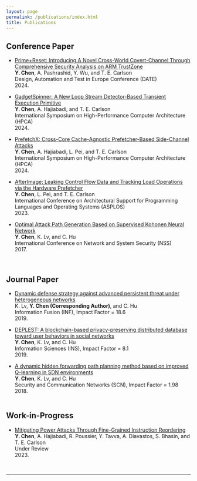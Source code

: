 ```yaml
---
layout: page
permalink: /publications/index.html
title: Publications
---
```


<!-- Lastest Update: 20th Oct 2023&nbsp;  -->
 <!-- [中文版本 (Chinese Version)](https://caihanlin.com/file/publications-zh/) -->

## Conference Paper

- [Prime+Reset: Introducing A Novel Cross-World Covert-Channel Through Comprehensive Security Analysis on ARM TrustZone](https://www.comp.nus.edu.sg/~tcarlson/pdfs/chen2024piancctcsaoat.pdf)<br>**Y. Chen**, A. Pashrashid, Y. Wu, and T. E. Carlson<br>Design, Automation and Test in Europe Conference (DATE)<br>2024.<br>

- [GadgetSpinner: A New Loop Stream Detector-Based Transient Execution Primitive](https://www.comp.nus.edu.sg/~tcarlson/pdfs/chen2024gantepvtlsd.pdf)<br>**Y. Chen**, A. Hajiabadi, and T. E. Carlson<br>International Symposium on High-Performance Computer Architecture (HPCA)<br>2024.<br>

- [PrefetchX: Cross-Core Cache-Agnostic Prefetcher-Based Side-Channel Attacks](https://www.comp.nus.edu.sg/~tcarlson/pdfs/chen2024nccapsac.pdf)<br>**Y. Chen**, A. Hajiabadi, L. Pei, and T. E. Carlson<br>International Symposium on High-Performance Computer Architecture (HPCA)<br>2024.<br>

- [AfterImage: Leaking Control Flow Data and Tracking Load Operations via the Hardware Prefetcher](https://www.comp.nus.edu.sg/~tcarlson/pdfs/chen2023lcfivthp.pdf)<br>**Y. Chen**, L. Pei, and T. E. Carlson<br>International Conference on Architectural Support for Programming Languages and Operating Systems (ASPLOS)<br>2023.<br>

- [Optimal Attack Path Generation Based on Supervised Kohonen Neural Network](https://link.springer.com/chapter/10.1007/978-3-319-64701-2_29)<br>**Y. Chen**, K. Lv, and C. Hu<br>International Conference on Network and System Security (NSS)<br>2017.<br>

  <br>

## Journal Paper

- [Dynamic defense strategy against advanced persistent threat under heterogeneous networks](https://www.sciencedirect.com/science/article/abs/pii/S1566253518303774)<br>K. Lv, **Y. Chen (Corresponding Author)**, and C. Hu<br>Information Fusion (INF), Impact Factor = 18.6<br>2019.<br>

- [DEPLEST: A blockchain-based privacy-preserving distributed database toward user behaviors in social networks](https://www.sciencedirect.com/science/article/abs/pii/S0020025519305250)<br>**Y. Chen**, K. Lv, and C. Hu<br>Information Sciences (INS), Impact Factor = 8.1<br>2019.<br>

- [A dynamic hidden forwarding path planning method based on improved Q-learning in SDN environments](https://www.hindawi.com/journals/scn/2018/2058429/)<br>**Y. Chen**, K. Lv, and C. Hu<br>Security and Communication Networks (SCN), Impact Factor = 1.98<br>2018.<br>
  <br>

## Work-in-Progress

- [Mitigating Power Attacks Through Fine-Grained Instruction Reordering](https://arxiv.org/abs/2107.11336)<br>**Y. Chen**, A. Hajiabadi, R. Poussier, Y. Tavva, A. Diavastos, S. Bhasin, and T. E. Carlson<br>Under Review<br>2023.<br>

<!-- - [Unveiling Hopper Microarchitecture: From the DSM Scheduler to the GPU Topology]()<br>**Y. Chen**, Changxi Liu, and T. E. Carlson<br>Under Review<br>2024.<br>

- [ForTee: An Efficient TEE Architecture Against PMU-Based Side-Channel Attacks]()<br>**Y. Chen**, A. Pashrashid, Y. Wu, and T. E. Carlson<br>Under Review<br>2024.<br> -->

  <br>

---

<!-- ## Undergraduate Thesis

- Hybrid Detection Mechanism for Spoofing Attacks in Bluetooth Low Energy Networks<br>**Hanlin Cai** (Advisor: Zhezhuang Xu). Final Year Project. Under working<br>Expect to submit a research paper to IEEE Internet of Things Journal.

- [Industrial Inspection System based on Intelligent IoT and Bionic Quadruped Robot](https://caihanlin.com/mypaper/thesis/IP-report.pdf)<br>**Hanlin Cai** (Advisor: Zhezhuang Xu). Intern Program for Junior.<br>Industrial Placement Report in [Huading Tech](http://www.hdim.com.cn/) and [IACTIP Lab](https://dqxy.fzu.edu.cn/info/1023/2571.htm)<br> -->

  <br>
